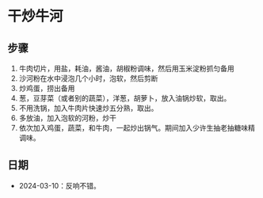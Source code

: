 # 干炒牛河

## 步骤
1. 牛肉切片，用盐，耗油，酱油，胡椒粉调味，然后用玉米淀粉抓匀备用
2. 沙河粉在水中浸泡几个小时，泡软，然后剪断
3. 炒鸡蛋，捞出备用
4. 葱，豆芽菜（或者别的蔬菜），洋葱，胡萝卜，放入油锅炒软，取出。
5. 不用洗锅，加入牛肉片快速炒五分熟，取出。
6. 多放油，加入泡软的河粉，炒干
7. 依次加入鸡蛋，蔬菜，和牛肉，一起炒出锅气。期间加入少许生抽老抽糖味精调味。

## 日期
- 2024-03-10：反响不错。